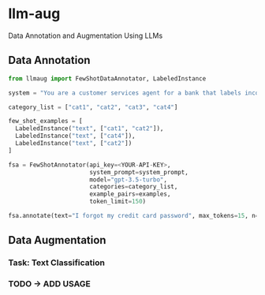# llm-aug
Data Annotation and Augmentation Using LLMs

## Data Annotation

```python
from llmaug import FewShotDataAnnotator, LabeledInstance

system = "You are a customer services agent for a bank that labels incoming requests with related intents"

category_list = ["cat1", "cat2", "cat3", "cat4"]

few_shot_examples = [
  LabeledInstance("text", ["cat1", "cat2"]),
  LabeledInstance("text", ["cat4"]),
  LabeledInstance("text", ["cat2"])
]

fsa = FewShotAnnotator(api_key=<YOUR-API-KEY>,
                       system_prompt=system_prompt,
                       model="gpt-3.5-turbo",
                       categories=category_list,
                       example_pairs=examples,
                       token_limit=150)

fsa.annotate(text="I forgot my credit card password", max_tokens=15, n=3, majority_vote=True)
```


## Data Augmentation

### Task: Text Classification

### TODO -> ADD USAGE
